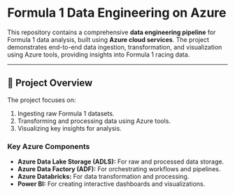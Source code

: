 # **Formula 1 Data Engineering on Azure**

This repository contains a comprehensive **data engineering pipeline** for Formula 1 data analysis, built using **Azure cloud services**. The project demonstrates end-to-end data ingestion, transformation, and visualization using Azure tools, providing insights into Formula 1 racing data.

---

## **🚀 Project Overview**
The project focuses on:
1. Ingesting raw Formula 1 datasets.
2. Transforming and processing data using Azure tools.
3. Visualizing key insights for analysis.

### **Key Azure Components**
- **Azure Data Lake Storage (ADLS):** For raw and processed data storage.
- **Azure Data Factory (ADF):** For orchestrating workflows and pipelines.
- **Azure Databricks:** For data transformation and processing.
- **Power BI:** For creating interactive dashboards and visualizations.
